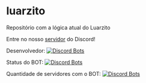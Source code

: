 # luarzito
Repositório com a lógica atual do Luarzito

Entre no nosso [servidor](https://discord.gg/XKHcPa4fde) do Discord!

Desenvolvedor: [![Discord Bots](https://top.gg/api/widget/owner/743841329334845530.svg?noavatar=true)](https://top.gg/bot/743841329334845530)

Status do BOT: [![Discord Bots](https://top.gg/api/widget/status/743841329334845530.svg?noavatar=true)](https://top.gg/bot/743841329334845530)

Quantidade de servidores com o BOT: [![Discord Bots](https://top.gg/api/widget/servers/743841329334845530.svg?noavatar=true)](https://top.gg/bot/743841329334845530)
